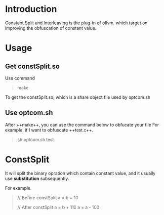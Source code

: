 # Introduction
Constant Split and Interleaving is the plug-in of ollvm,
which target on improving the obfuscation of constant value.

# Usage
## Get constSplit.so
Use command 
> make 

To get the constSplit.so, which is a share object file used by optcom.sh
## Use optcom.sh
After ++make++, you can use the command below to obfucate your file
For example, if I want to obfuscate ++test.c++.
> sh optcom.sh test

# ConstSplit
It will split the binary opration which contain constant value, 
and it usually use **substitution** subsequently.

For example.
> // Before constSplit
> a = b + 10
> 
> // After constSplit
> a = b + 110
> a = a - 100

